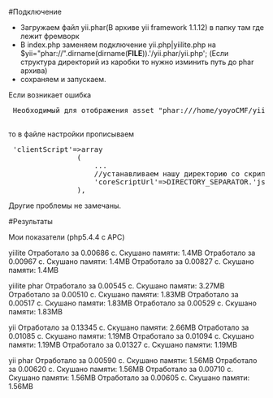 #Подключение 
- Загружаем файл yii.phar(В архиве yii framework 1.1.12) в папку там где лежит фремворк 
- В index.php заменяем подключение yii.php|yiilite.php на
	$yii="phar://".dirname(dirname(__FILE__)).'/yii.phar/yii.php'; 
	(Если структура директорий из каробки то нужно изминить путь до phar архива) 
- сохраняем и запускаем.

Если возникает ошибка 
<pre>
 Необходимый для отображения asset "phar:///home/yoyoCMF/yii.phar/web/js/source" не существует.
 </pre>
 то в файле настройки прописываем 
 <pre>
 'clientScript'=>array
                (
                    ...
                    //устанавливаем нашу директорию со скриптами(ЕСЛИ ИСПОЛЬЗУЕМ YII.PHAR)
                    'coreScriptUrl'=>DIRECTORY_SEPARATOR.'js'.DIRECTORY_SEPARATOR,
                ),
</pre>
 Другие проблемы не замечаны.
 
 #Результаты 
 
 Мои показатели (php5.4.4 c APC)

yiilite 
Отработало за 0.00686 с. Скушано памяти: 1.4MB 
Отработало за 0.00967 с. Скушано памяти: 1.4MB
Отработало за 0.00827 с. Скушано памяти: 1.4MB 

yiilite phar
Отработало за 0.00545 с. Скушано памяти: 3.27MB 
Отработало за 0.00510 с. Скушано памяти: 1.83MB 
Отработало за 0.00517 с. Скушано памяти: 1.83MB 
Отработало за 0.00529 с. Скушано памяти: 1.83MB 

yii
Отработало за 0.13345 с. Скушано памяти: 2.66MB 
Отработало за 0.01085 с. Скушано памяти: 1.19MB 
Отработало за 0.01094 с. Скушано памяти: 1.19MB 
Отработало за 0.01327 с. Скушано памяти: 1.19MB 

yii phar
Отработало за 0.00590 с. Скушано памяти: 1.56MB 
Отработало за 0.00620 с. Скушано памяти: 1.56MB
Отработало за 0.00710 с. Скушано памяти: 1.56MB 
Отработало за 0.00605 с. Скушано памяти: 1.56MB 
